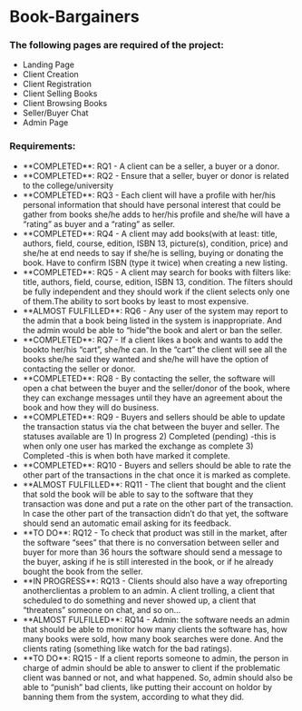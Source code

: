 # Book-Bargainers
<h3>The following pages are required of the project:</h3>
<ul>
  <li>Landing Page</li>
  <li>Client Creation</li>
  <li>Client Registration</li>
  <li>Client Selling Books</li>
  <li>Client Browsing Books</li>
  <li>Seller/Buyer Chat</li>
  <li>Admin Page</li>
 </ul>

<h3>Requirements:</h3>
<ul>
  <li>**COMPLETED**: RQ1 - A client can be a seller, a buyer or a donor.</li>
  <li>**COMPLETED**: RQ2 - Ensure that a seller, buyer or donor is related to the college/university </li>
  <li>**COMPLETED**: RQ3 - Each client will have a profile with her/his personal information that should have personal interest that could be gather from books she/he adds to her/his profile and she/he will have a “rating” as buyer and a “rating” as seller.</li>
  <li>**COMPLETED**: RQ4 - A client may add books(with at least: title, authors, field, course, edition, ISBN 13, picture(s), condition, price) and she/he at end needs to say if she/he is selling, buying or donating the book. Have to confirm ISBN (type it twice) when creating a new listing.</li>
  <li>**COMPLETED**: RQ5 - A client may search for books with filters like: title, authors, field, course, edition, ISBN 13, condition. The filters should be fully independent and they should work if the client selects only one of them.The ability to sort books by least to most expensive.</li>
  <li>**ALMOST FULFILLED**: RQ6 - Any user of the system may report to the admin that a book being listed in the system is inappropriate. And the admin would be able to “hide”the book and alert or ban the seller.</li>
  <li>**COMPLETED**: RQ7 - If a client likes a book and wants to add the bookto her/his “cart”, she/he can. In the “cart” the client will see all the books she/he said they wanted and she/he will have the option of contacting the seller or donor.</li>
  <li>**COMPLETED**: RQ8 - By contacting the seller, the software will open a chat between the buyer and the seller/donor of the book, where they can exchange messages until they have an agreement about the book and how they will do business.</li>
  <li>**COMPLETED**: RQ9 - Buyers and sellers should be able to update the transaction status via the chat between the buyer and seller. The statuses available are 1) In progress 2) Completed (pending) -this is when only one user has marked the exchange as complete 3) Completed -this is when both have marked it complete.</li>
  <li>**COMPLETED**: RQ10 - Buyers and sellers should be able to rate the other part of the transactions in the chat once it is marked as complete.</li>
  <li>**ALMOST FULFILLED**: RQ11 - The client that bought and the client that sold the book will be able to say to the software that they transaction was done and put a rate on the other part of the transaction. In case the other part of the transaction didn’t do that yet, the software should send an automatic email asking for its feedback.</li>
  <li>**TO DO**: RQ12 - To check that product was still in the market, after the software “sees” that there is no conversation between seller and buyer for more than 36 hours the software should send a message to the buyer, asking if he is still interested in the book, or if he already bought the book from the seller.</li>
  <li>**IN PROGRESS**: RQ13 - Clients should also have a way ofreporting anotherclientas a problem to an admin. A client trolling, a client that scheduled to do something and never showed up, a client that “threatens” someone on chat, and so on...</li>
  <li>**ALMOST FULFILLED**: RQ14 - Admin:  the software needs an admin that should be able to monitor how many clients the software has, how many books were sold, how many book searches were done. And the clients rating (something like watch for the bad ratings).</li>
  <li>**TO DO**: RQ15 - If a client reports someone to admin, the person in charge of admin should be able to answer to client if the problematic client was banned or not, and what happened. So, admin should also be able to “punish” bad clients, like putting their account on holdor by banning them from the system, according to what they did.</li>
</ul>

